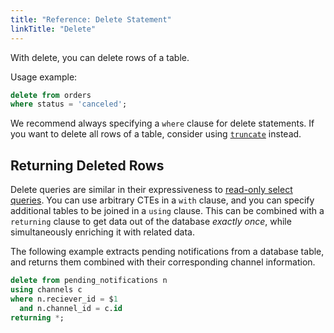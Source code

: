 ```yaml
---
title: "Reference: Delete Statement"
linkTitle: "Delete"
---
```


With delete, you can delete rows of a table.

Usage example:

```sql
delete from orders
where status = 'canceled';
```

We recommend always specifying a `where` clause for delete statements.
If you want to delete all rows of a table, consider using
[`truncate`](/docs/references/sqlreference/statements/truncate) instead.

## Returning Deleted Rows

Delete queries are similar in their expressiveness to [read-only select queries](/docs/references/sqlreference/queries).
You can use arbitrary CTEs in a `with` clause, and you can specify additional tables to be joined in a `using` clause.
This can be combined with a `returning` clause to get data out of the database *exactly once*, while simultaneously
enriching it with related data.

The following example extracts pending notifications from a database table, and returns them combined with their
corresponding channel information.

```sql
delete from pending_notifications n
using channels c
where n.reciever_id = $1
  and n.channel_id = c.id
returning *;
```
